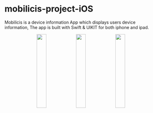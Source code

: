# mobilicis-project-iOS
Mobilicis is a device information App which displays users device information, The app is built with Swift & UIKIT for both iphone and ipad.


<p align="center">

 <img src="https://user-images.githubusercontent.com/93969890/233812688-aae702bd-95a3-4f88-b0be-52c235842e0a.png" width="25%">
  <img src="https://user-images.githubusercontent.com/93969890/233812713-ea72f4f4-a41f-4ae1-87f3-f106262435e3.png" width="25%">
   <img src="https://user-images.githubusercontent.com/93969890/233812735-89175493-c174-4f03-8619-e692f5184dbd.png" width="25%">
</p>
